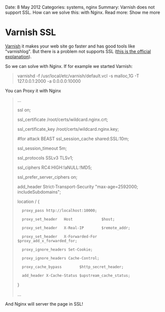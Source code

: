 Date: 8 May 2012
Categories: systems, nginx
Summary: Varnish does not support SSL. How can we solve this: with Nginx.
Read more: Show me more

# Varnish SSL

[Varnish][varnish-web] it makes your web site go faster and has good tools like "varnishlog". But there is a problem not supports SSL ([this is the official explanation][varnish-ssl]).

So we can solve with Nginx. If for example we started Varnish: 

> varnishd -f /usr/local/etc/varnish/default.vcl -s malloc,1G -T 127.0.0.1:2000 -a 0.0.0.0:10000

You can Proxy it with Nginx

> ...
> 
> ssl                  on;
> 
> ssl_certificate	/root/certs/wildcard.nginx.crt;
> 
> ssl_certificate_key /root/certs/wildcard.nginx.key;
> 	
> 	#for attack BEAST
> 	ssl_session_cache shared:SSL:10m;
> 
>   ssl_session_timeout 5m;
> 
>   ssl_protocols SSLv3 TLSv1;
> 
>   ssl_ciphers RC4:HIGH:!aNULL:!MD5;
> 
>   ssl_prefer_server_ciphers on;
> 
>   add_header Strict-Transport-Security "max-age=2592000; includeSubdomains";
> 
> 	location / {
> 
>       proxy_pass http://localhost:10000;
> 
>       proxy_set_header   Host             $host;
> 
>       proxy_set_header   X-Real-IP        $remote_addr;
> 
>       proxy_set_header   X-Forwarded-For  $proxy_add_x_forwarded_for;
> 
>       proxy_ignore_headers Set-Cookie; 
> 
>       proxy_ignore_headers Cache-Control; 
> 
>       proxy_cache_bypass        $http_secret_header;
> 
>       add_header X-Cache-Status $upstream_cache_status;
> 
>   }
>
> ...

And Nginx will server the page in SSL!

[varnish-web]: https://www.varnish-cache.org/
[varnish-ssl]: https://www.varnish-cache.org/docs/trunk/phk/ssl.html
